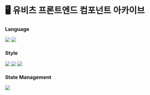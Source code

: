 # 🖥️ 유비츠 프론트엔드 컴포넌트 아카이브


### Language
<img src="https://img.shields.io/badge/javascript-F7DF1E?style=for-the-badge&logo=typescript&logoColor=black"> <img src="https://img.shields.io/badge/react-61DAFB?style=for-the-badge&logo=react&logoColor=black">

### Style
<img src="https://img.shields.io/badge/css-1572B6?style=for-the-badge&logo=css3&logoColor=white"> <img src="https://img.shields.io/badge/Sass-CC6699?style=for-the-badge&logo=Sass&logoColor=white"/> <img src="https://img.shields.io/badge/StyledComponents-3178C6?style=for-the-badge&logo=Typescript&logoColor=white"/>

### State Management
<img src="https://img.shields.io/badge/Redux-764ABC?style=for-the-badge&logo=Zustand&logoColor=purple">
